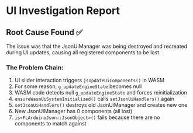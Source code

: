 # UI Investigation Report

## Root Cause Found ✅

The issue was that the JsonUiManager was being destroyed and recreated during UI updates, causing all registered components to be lost.

### The Problem Chain:
1. UI slider interaction triggers `jsUpdateUiComponents()` in WASM
2. For some reason, `g_updateEngineState` becomes null
3. WASM code detects null `g_updateEngineState` and forces reinitialization 
4. `ensureWasmUiSystemInitialized()` calls `setJsonUiHandlers()` again
5. `setJsonUiHandlers()` destroys old JsonUiManager and creates new one
6. New JsonUiManager has 0 components (all lost)
7. `is<FLArduinoJson::JsonObject>()` fails because there are no components to match against
